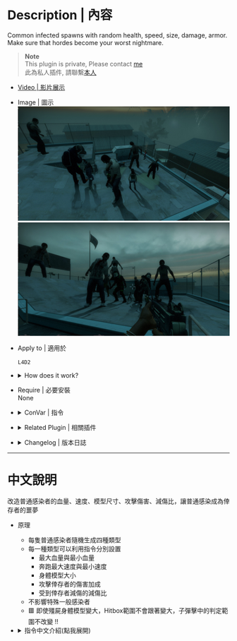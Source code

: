 # Description | 內容
Common infected spawns with random health, speed, size, damage, armor. Make sure that hordes become your worst nightmare.

> __Note__ <br/>
This plugin is private, Please contact [me](https://github.com/fbef0102/Game-Private_Plugin#私人插件列表-private-plugins-list)<br/>
此為私人插件, 請聯繫[本人](https://github.com/fbef0102/Game-Private_Plugin#私人插件列表-private-plugins-list)

* [Video | 影片展示](https://youtu.be/isTpGqmf1qA)

* Image | 圖示
	<br/>![l4d2_common_infected_nightmare_1](image/l4d2_common_infected_nightmare_1.jpeg)
	<br/>![l4d2_common_infected_nightmare_2](image/l4d2_common_infected_nightmare_2.jpg)

* Apply to | 適用於
	```
	L4D2
	```

* <details><summary>How does it work?</summary>

	* Each common infected has chance to become with random health, speed, size, damage, armor.
	* See ConVar below
	* 🟥 Common infected hitbox won't change !!
</details>

* Require | 必要安裝
<br>None

* <details><summary>ConVar | 指令</summary>

	* cfg/sourcemod/l4d2_common_infected_nightmare.cfg
		```php
		// 0=Plugin off, 1=Plugin on.
		l4d2_common_infected_nightmare_enable "1"

		// Chance that the common infected will be turned into nightmares. [0-100]%
		l4d2_common_infected_nightmare_chance "90"

		/*Type 1*/
		// The weight for Type 1 common spawning [0.0, 10.0] (0=Disable Type 1 Common)
		l4d2_common_infected_nightmare_type1_weight "8"

		// Type 1: Size of common.
		l4d2_common_infected_nightmare_type1_size "1.0"

		// Type 1: Multiplier for damage done by the Survivors.
		l4d2_common_infected_nightmare_type1_armor "1.8"

		// Type 1: Multiplier for damage done to the Survivors.
		l4d2_common_infected_nightmare_type1_damage "1.5"

		// Type 1: Maximum HP value for the common.
		l4d2_common_infected_nightmare_type1_hpmax "40"

		// Type 1: Minimum HP value for the common.
		l4d2_common_infected_nightmare_type1_hpmin "20"

		// Type 1: Maximum speed value for the common.
		l4d2_common_infected_nightmare_type1_speedmax "450"

		// Type 1: Minimum speed value for the common.
		l4d2_common_infected_nightmare_type1_speedmin "375"

		/*Type 2*/
		// The weight for Type 2 common spawning [0.0, 10.0] (0=Disable Type 2 Common)
		l4d2_common_infected_nightmare_type2_weight "8"

		// Type 2: Size of common.
		l4d2_common_infected_nightmare_type2_size "1.5"

		// Type 2: Multiplier for damage done by the Survivors.
		l4d2_common_infected_nightmare_type2_armor "0.7"

		// Type 2: Multiplier for damage done to the Survivors.
		l4d2_common_infected_nightmare_type2_damage "0.8"

		// Type 2: Maximum HP value for the common.
		l4d2_common_infected_nightmare_type2_hpmax "85"

		// Type 2: Minimum HP value for the common.
		l4d2_common_infected_nightmare_type2_hpmin "65"

		// Type 2: Maximum speed value for the common.
		l4d2_common_infected_nightmare_type2_speedmax "400"

		// Type 2: Minimum speed value for the common.
		l4d2_common_infected_nightmare_type2_speedmin "300"

		/*Type 3*/
		// The weight for Type 3 common spawning [0.0, 10.0] (0=Disable Type 3 Common)
		l4d2_common_infected_nightmare_type3_weight "8"

		// Type 3: Size of common.
		l4d2_common_infected_nightmare_type3_size "1.0"

		// Type 3: Multiplier for damage done by the Survivors.
		l4d2_common_infected_nightmare_type3_armor "1.1"

		// Type 3: Multiplier for damage done to the Survivors.
		l4d2_common_infected_nightmare_type3_damage "1.5"

		// Type 3: Maximum HP value for the common.
		l4d2_common_infected_nightmare_type3_hpmax "60"

		// Type 3: Minimum HP value for the common.
		l4d2_common_infected_nightmare_type3_hpmin "30"

		// Type 3: Maximum speed value for the common.
		l4d2_common_infected_nightmare_type3_speedmax "375"

		// Type 3: Minimum speed value for the common.
		l4d2_common_infected_nightmare_type3_speedmin "275"

		/*Type 4*/
		// The weight for Type 4 common spawning [0.0, 10.0] (0=Disable Type 4 Common)
		l4d2_common_infected_nightmare_type4_weight "8"

		// Type 4: Size of common.
		l4d2_common_infected_nightmare_type4_size "1.0"

		// Type 4: Multiplier for damage done by the Survivors.
		l4d2_common_infected_nightmare_type4_armor "0.5"

		// Type 4: Multiplier for damage done to the Survivors.
		l4d2_common_infected_nightmare_type4_damage "0.6"

		// Type 4: Maximum HP value for the common.
		l4d2_common_infected_nightmare_type4_hpmax "110"

		// Type 4: Minimum HP value for the common.
		l4d2_common_infected_nightmare_type4_hpmin "80"

		// Type 4: Maximum speed value for the common.
		l4d2_common_infected_nightmare_type4_speedmax "175"

		// Type 4: Minimum speed value for the common.
		l4d2_common_infected_nightmare_type4_speedmin "100"
		```
</details>

* <details><summary>Related Plugin | 相關插件</summary>

	1. [l4d2_spawn_uncommons](/L4D_插件/Common_Infected_普通感染者/l4d2_spawn_uncommons): Spawn Uncommon Infected on all maps (Support The Last Stand New Model)
		> 所有地圖上可生成特殊一般感染者，有鎮暴警察、CEDA人員、小丑、泥人、工人、吉米賽車手、墮落倖存者
</details>

* <details><summary>Changelog | 版本日誌</summary>

	* v1.0h (2023-7-3)
		* Remake Code
		* Convert code to latest syntax
		* Changes to fix warnings when compiling on SourceMod 1.11.
		* Add convars to control each type spawn weight.
		* Fix health and speec not working

	* v1.1
	    * [Original Plugin By Mortiegama](https://forums.alliedmods.net/showthread.php?t=239492)
</details>

- - - -
# 中文說明
改造普通感染者的血量、速度、模型尺寸、攻擊傷害、減傷比，讓普通感染成為倖存者的噩夢

* 原理
	* 每隻普通感染者隨機生成四種類型
	* 每一種類型可以利用指令分別設置
		* 最大血量與最小血量
		* 奔跑最大速度與最小速度
		* 身體模型大小
		* 攻擊倖存者的傷害加成
		* 受到倖存者減傷的減傷比
	* 不影響特殊一般感染者
	* 🟥 即使殭屍身體模型變大，Hitbox範圍不會跟著變大，子彈擊中的判定範圍不改變 !!

* <details><summary>指令中文介紹(點我展開)</summary>

	* cfg/sourcemod/l4d2_common_infected_nightmare.cfg
		```php
		// 0=啟動插件, 1=關閉插件.
		l4d2_common_infected_nightmare_enable "1"

		// 每隻感染者改造成類型1~4的機率. [0-100]%
		l4d2_common_infected_nightmare_chance "90"

		/*改造類型 1*/
		// 將感染者改造成類型 1的權重 [0.0, 10.0] (0=關閉類型 1)
		// 權重值越大 生成的類型 1的機率越大
		l4d2_common_infected_nightmare_type1_weight "8"

		// 類型 1: 殭屍的模型大小
		l4d2_common_infected_nightmare_type1_size "1.0"

		// 類型 1: 受到倖存者減傷的減傷比例
		l4d2_common_infected_nightmare_type1_armor "1.8"

		// 類型 1: 攻擊倖存者的傷害加成比例
		l4d2_common_infected_nightmare_type1_damage "1.5"

		// 類型 1: 殭屍最大血量
		l4d2_common_infected_nightmare_type1_hpmax "40"

		// 類型 1: 殭屍最小血量
		l4d2_common_infected_nightmare_type1_hpmin "20"

		// 類型 1: 奔跑最大速度
		l4d2_common_infected_nightmare_type1_speedmax "450"

		// 類型 1: 奔跑最小速度
		l4d2_common_infected_nightmare_type1_speedmin "375"

		/*改造類型 2*/
		// 將感染者改造成類型 2的權重 [0.0, 10.0] (0=關閉類型 2)
		// 權重值越大 生成的類型 2的機率越大
		l4d2_common_infected_nightmare_type2_weight "8"

		// 類型 2: 殭屍的模型大小
		l4d2_common_infected_nightmare_type2_size "1.5"

		// 類型 2: 受到倖存者減傷的減傷比例
		l4d2_common_infected_nightmare_type2_armor "0.7"

		// 類型 2: 攻擊倖存者的傷害加成比例
		l4d2_common_infected_nightmare_type2_damage "0.8"

		// 類型 2: 殭屍最大血量
		l4d2_common_infected_nightmare_type2_hpmax "85"

		// 類型 2: 殭屍最小血量
		l4d2_common_infected_nightmare_type2_hpmin "65"

		// 類型 2: 奔跑最大速度
		l4d2_common_infected_nightmare_type2_speedmax "400"

		// 類型 2: 奔跑最小速度
		l4d2_common_infected_nightmare_type2_speedmin "300"

		/*改造類型 3*/
		// 將感染者改造成類型 3的權重 [0.0, 10.0] (0=關閉類型 3)
		// 權重值越大 生成的類型 3的機率越大
		l4d2_common_infected_nightmare_type3_weight "8"

		// 類型 3: 殭屍的模型大小
		l4d2_common_infected_nightmare_type3_size "1.0"

		// 類型 3: 受到倖存者減傷的減傷比例
		l4d2_common_infected_nightmare_type3_armor "1.1"

		// 類型 3: 攻擊倖存者的傷害加成比例
		l4d2_common_infected_nightmare_type3_damage "1.5"

		// 類型 3: 殭屍最大血量
		l4d2_common_infected_nightmare_type3_hpmax "60"

		// 類型 3: 殭屍最小血量
		l4d2_common_infected_nightmare_type3_hpmin "30"

		// 類型 3: 奔跑最大速度
		l4d2_common_infected_nightmare_type3_speedmax "375"

		// 類型 3: 奔跑最小速度
		l4d2_common_infected_nightmare_type3_speedmin "275"

		/*改造類型 4*/
		// 將感染者改造成類型 4的權重 [0.0, 10.0] (0=關閉類型 4)
		// 權重值越大 生成的類型 4的機率越大
		l4d2_common_infected_nightmare_type4_weight "8"
		
		// 類型 4: 殭屍的模型大小
		l4d2_common_infected_nightmare_type4_size "1.0"

		// 類型 4: 受到倖存者減傷的減傷比例
		l4d2_common_infected_nightmare_type4_armor "0.5"

		// 類型 4: 攻擊倖存者的傷害加成比例
		l4d2_common_infected_nightmare_type4_damage "0.6"

		// 類型 4: 殭屍最大血量
		l4d2_common_infected_nightmare_type4_hpmax "110"

		// 類型 4: 殭屍最小血量
		l4d2_common_infected_nightmare_type4_hpmin "80"

		// 類型 4: 奔跑最大速度
		l4d2_common_infected_nightmare_type4_speedmax "175"

		// 類型 4: 奔跑最小速度
		l4d2_common_infected_nightmare_type4_speedmin "100"
		```
</details>